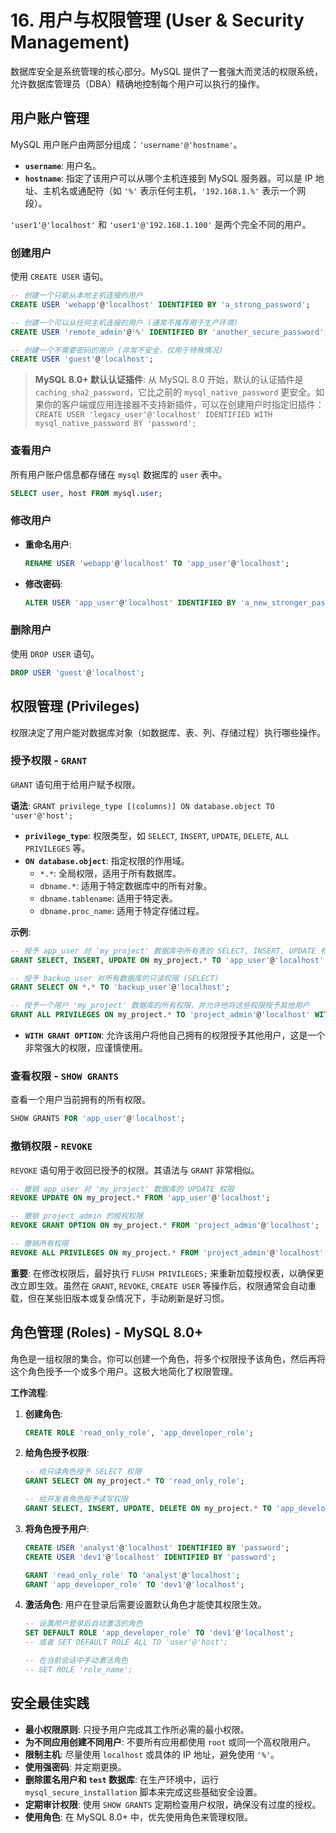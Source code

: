 # 16. 用户与权限管理 (User & Security Management)

数据库安全是系统管理的核心部分。MySQL 提供了一套强大而灵活的权限系统，允许数据库管理员（DBA）精确地控制每个用户可以执行的操作。

## 用户账户管理

MySQL 用户账户由两部分组成：`'username'@'hostname'`。
- **`username`**: 用户名。
- **`hostname`**: 指定了该用户可以从哪个主机连接到 MySQL 服务器。可以是 IP 地址、主机名或通配符（如 `'%'` 表示任何主机，`'192.168.1.%'` 表示一个网段）。

`'user1'@'localhost'` 和 `'user1'@'192.168.1.100'` 是两个完全不同的用户。

### 创建用户

使用 `CREATE USER` 语句。

```sql
-- 创建一个只能从本地主机连接的用户
CREATE USER 'webapp'@'localhost' IDENTIFIED BY 'a_strong_password';

-- 创建一个可以从任何主机连接的用户 (通常不推荐用于生产环境)
CREATE USER 'remote_admin'@'%' IDENTIFIED BY 'another_secure_password';

-- 创建一个不需要密码的用户 (非常不安全，仅用于特殊情况)
CREATE USER 'guest'@'localhost';
```
> **MySQL 8.0+ 默认认证插件**: 从 MySQL 8.0 开始，默认的认证插件是 `caching_sha2_password`，它比之前的 `mysql_native_password` 更安全。如果你的客户端或应用连接器不支持新插件，可以在创建用户时指定旧插件：
> `CREATE USER 'legacy_user'@'localhost' IDENTIFIED WITH mysql_native_password BY 'password';`

### 查看用户

所有用户账户信息都存储在 `mysql` 数据库的 `user` 表中。

```sql
SELECT user, host FROM mysql.user;
```

### 修改用户

- **重命名用户**:
  ```sql
  RENAME USER 'webapp'@'localhost' TO 'app_user'@'localhost';
  ```
- **修改密码**:
  ```sql
  ALTER USER 'app_user'@'localhost' IDENTIFIED BY 'a_new_stronger_password';
  ```

### 删除用户

使用 `DROP USER` 语句。

```sql
DROP USER 'guest'@'localhost';
```

## 权限管理 (Privileges)

权限决定了用户能对数据库对象（如数据库、表、列、存储过程）执行哪些操作。

### 授予权限 - `GRANT`

`GRANT` 语句用于给用户赋予权限。

**语法**:
`GRANT privilege_type [(columns)] ON database.object TO 'user'@'host';`

- **`privilege_type`**: 权限类型，如 `SELECT`, `INSERT`, `UPDATE`, `DELETE`, `ALL PRIVILEGES` 等。
- **`ON database.object`**: 指定权限的作用域。
    - `*.*`: 全局权限，适用于所有数据库。
    - `dbname.*`: 适用于特定数据库中的所有对象。
    - `dbname.tablename`: 适用于特定表。
    - `dbname.proc_name`: 适用于特定存储过程。

**示例**:
```sql
-- 授予 app_user 对 'my_project' 数据库中所有表的 SELECT, INSERT, UPDATE 权限
GRANT SELECT, INSERT, UPDATE ON my_project.* TO 'app_user'@'localhost';

-- 授予 backup_user 对所有数据库的只读权限 (SELECT)
GRANT SELECT ON *.* TO 'backup_user'@'localhost';

-- 授予一个用户 'my_project' 数据库的所有权限，并允许他将这些权限授予其他用户
GRANT ALL PRIVILEGES ON my_project.* TO 'project_admin'@'localhost' WITH GRANT OPTION;
```
- **`WITH GRANT OPTION`**: 允许该用户将他自己拥有的权限授予其他用户，这是一个非常强大的权限，应谨慎使用。

### 查看权限 - `SHOW GRANTS`

查看一个用户当前拥有的所有权限。

```sql
SHOW GRANTS FOR 'app_user'@'localhost';
```

### 撤销权限 - `REVOKE`

`REVOKE` 语句用于收回已授予的权限。其语法与 `GRANT` 非常相似。

```sql
-- 撤销 app_user 对 'my_project' 数据库的 UPDATE 权限
REVOKE UPDATE ON my_project.* FROM 'app_user'@'localhost';

-- 撤销 project_admin 的授权权限
REVOKE GRANT OPTION ON my_project.* FROM 'project_admin'@'localhost';

-- 撤销所有权限
REVOKE ALL PRIVILEGES ON my_project.* FROM 'project_admin'@'localhost';
```
**重要**: 在修改权限后，最好执行 `FLUSH PRIVILEGES;` 来重新加载授权表，以确保更改立即生效。虽然在 `GRANT`, `REVOKE`, `CREATE USER` 等操作后，权限通常会自动重载，但在某些旧版本或复杂情况下，手动刷新是好习惯。

## 角色管理 (Roles) - MySQL 8.0+

角色是一组权限的集合。你可以创建一个角色，将多个权限授予该角色，然后再将这个角色授予一个或多个用户。这极大地简化了权限管理。

**工作流程**:
1.  **创建角色**:
    ```sql
    CREATE ROLE 'read_only_role', 'app_developer_role';
    ```
2.  **给角色授予权限**:
    ```sql
    -- 给只读角色授予 SELECT 权限
    GRANT SELECT ON my_project.* TO 'read_only_role';

    -- 给开发者角色授予读写权限
    GRANT SELECT, INSERT, UPDATE, DELETE ON my_project.* TO 'app_developer_role';
    ```
3.  **将角色授予用户**:
    ```sql
    CREATE USER 'analyst'@'localhost' IDENTIFIED BY 'password';
    CREATE USER 'dev1'@'localhost' IDENTIFIED BY 'password';

    GRANT 'read_only_role' TO 'analyst'@'localhost';
    GRANT 'app_developer_role' TO 'dev1'@'localhost';
    ```
4.  **激活角色**:
    用户在登录后需要设置默认角色才能使其权限生效。
    ```sql
    -- 设置用户登录后自动激活的角色
    SET DEFAULT ROLE 'app_developer_role' TO 'dev1'@'localhost';
    -- 或者 SET DEFAULT ROLE ALL TO 'user'@'host';

    -- 在当前会话中手动激活角色
    -- SET ROLE 'role_name';
    ```

## 安全最佳实践

- **最小权限原则**: 只授予用户完成其工作所必需的最小权限。
- **为不同应用创建不同用户**: 不要所有应用都使用 `root` 或同一个高权限用户。
- **限制主机**: 尽量使用 `localhost` 或具体的 IP 地址，避免使用 `'%'`。
- **使用强密码**: 并定期更换。
- **删除匿名用户和 `test` 数据库**: 在生产环境中，运行 `mysql_secure_installation` 脚本来完成这些基础安全设置。
- **定期审计权限**: 使用 `SHOW GRANTS` 定期检查用户权限，确保没有过度的授权。
- **使用角色**: 在 MySQL 8.0+ 中，优先使用角色来管理权限。 